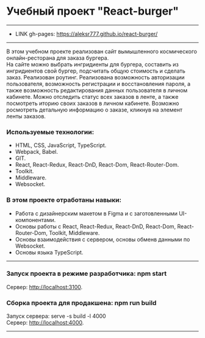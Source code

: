 # Учебный проект "React-burger"

--------------
* LINK gh-pages: <https://aleksr777.github.io/react-burger/>
--------------

В этом учебном проекте реализован сайт вымышленного космического онлайн-ресторана для заказа бургера.<br>
На сайте можно выбрать ингридиенты для бургера, составить из ингридиентов свой бургер, подсчитать общую стоимость и сделать заказ. Реализован роутинг. Реализована возможность авторизации пользователя, возможность регистрации и восстановления пароля, а также возможность редактирования данных пользователя в личном кабинете. Можно отследить статус всех заказов в ленте, а также посмотреть иторию своих заказов в личном кабинете. Возможно росмотреть детальную информацию о заказе, кликнув на элемент ленты заказов.

### Используемые технологии:
* HTML, CSS, JavaScript, TypeScript.
* Webpack, Babel.
* GIT.
* React, React-Redux, React-DnD, React-Dom, React-Router-Dom.
* Toolkit.
* Middleware.
* Websocket.

### В этом проекте отработаны навыки:
* Работа с дизайнерским макетом в Figma и с заготовленными UI-компонентами.
* Основы работы с React, React-Redux, React-DnD, React-Dom, React-Router-Dom, Toolkit, Middleware.
* Основы взаимодействия с сервером, основы обменв данными по Websocket.
* Основы языка TypeScript.

--------------

### Запуск проекта в режиме разработчика: npm start<br>
Сервер: <http://localhost:3100>.<br>

### Сборка проекта для продакшена: npm run build<br>
Запуск сервера: serve -s build -l 4000<br>
Сервер: <http://localhost:4000>.<br>

--------------

